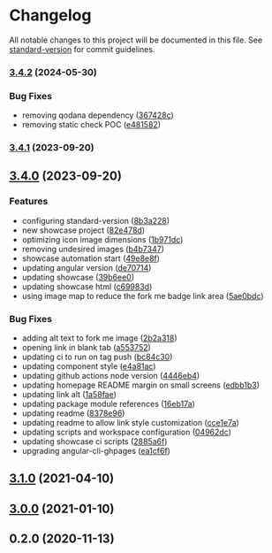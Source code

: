 # Changelog

All notable changes to this project will be documented in this file. See [standard-version](https://github.com/conventional-changelog/standard-version) for commit guidelines.

### [3.4.2](https://github.com/brunoc107/ngx-viacep/compare/v3.4.1...v3.4.2) (2024-05-30)


### Bug Fixes

* removing qodana dependency ([367428c](https://github.com/brunoc107/ngx-viacep/commit/367428c6eb58a66ff05b1e5785c91355839d4dbd))
* removing static check POC ([e481582](https://github.com/brunoc107/ngx-viacep/commit/e481582adc925d394bd944009585f494ceced767))

### [3.4.1](https://github.com/brunoc107/ngx-viacep/compare/v3.4.0...v3.4.1) (2023-09-20)

## [3.4.0](https://github.com/brunoc107/ngx-viacep/compare/v3.1.0...v3.4.0) (2023-09-20)


### Features

* configuring standard-version ([8b3a228](https://github.com/brunoc107/ngx-viacep/commit/8b3a22818c51d77f81002f2bcf940fa8e9a726df))
* new showcase project ([82e478d](https://github.com/brunoc107/ngx-viacep/commit/82e478dd9faa91a1fd6d5aca3f52b21924b85170))
* optimizing icon image dimensions ([1b971dc](https://github.com/brunoc107/ngx-viacep/commit/1b971dc794d79e65896ed5ab6fbfdd5956231217))
* removing undesired images ([b4b7347](https://github.com/brunoc107/ngx-viacep/commit/b4b7347310af074d7108aa58e9b5aacf8769a706))
* showcase automation start ([49e8e8f](https://github.com/brunoc107/ngx-viacep/commit/49e8e8f1128ed11e6055957d25cfea1bb7b19b42))
* updating angular version ([de70714](https://github.com/brunoc107/ngx-viacep/commit/de70714f849b57b6d04d372ab32a125f18aaf53c))
* updating showcase ([39b6ee0](https://github.com/brunoc107/ngx-viacep/commit/39b6ee0cc2e01b3d07c651b68591b0c6669bb0a2))
* updating showcase html ([c69983d](https://github.com/brunoc107/ngx-viacep/commit/c69983dfe3b53870360c2646fb64320353e0cd6a))
* using image map to reduce the fork me badge link area ([5ae0bdc](https://github.com/brunoc107/ngx-viacep/commit/5ae0bdceeb754513be1e891eafe85d0c52891cd2))


### Bug Fixes

* adding alt text to fork me image ([2b2a318](https://github.com/brunoc107/ngx-viacep/commit/2b2a318e5155e3e772aaf2bb79c44aaa21dd1fa9))
* opening link in blank tab ([a553752](https://github.com/brunoc107/ngx-viacep/commit/a55375226227727b70d683e1d53b40bf5644574d))
* updating ci to run on tag push ([bc84c30](https://github.com/brunoc107/ngx-viacep/commit/bc84c306a99eef7e9ecbf428eb1d01f29e230d44))
* updating component style ([e4a81ac](https://github.com/brunoc107/ngx-viacep/commit/e4a81ac69a34df1d93d955915ba2a5c7bd11ed6c))
* updating github actions node version ([4446eb4](https://github.com/brunoc107/ngx-viacep/commit/4446eb4b75b1c83f0d78b96ed25ba8737f725cb1))
* updating homepage README margin on small screens ([edbb1b3](https://github.com/brunoc107/ngx-viacep/commit/edbb1b3af7968a3d1733ebc6ec2019f0a2e24709))
* updating link alt ([1a58fae](https://github.com/brunoc107/ngx-viacep/commit/1a58faec017f8f80e728b61b2db4d23c4ce8f7da))
* updating package module references ([16eb17a](https://github.com/brunoc107/ngx-viacep/commit/16eb17af5653588c45fd2e1c09fee03b001924d8))
* updating readme ([8378e96](https://github.com/brunoc107/ngx-viacep/commit/8378e9672d40f16c90553cbab6f96aec51892a5b))
* updating readme to allow link style customization ([cce1e7a](https://github.com/brunoc107/ngx-viacep/commit/cce1e7a7b1c3fbbb96910b4020de8cd66d694f19))
* updating scripts and workspace configuration ([04962dc](https://github.com/brunoc107/ngx-viacep/commit/04962dc29a6f20b37c9cab04a65a09e4565ff130))
* updating showcase ci scripts ([2885a6f](https://github.com/brunoc107/ngx-viacep/commit/2885a6f71e2bf410cbf2c36f463228436b97b48c))
* upgrading angular-cli-ghpages ([ea1cf6f](https://github.com/brunoc107/ngx-viacep/commit/ea1cf6f1dc93920aab7f075391b6526ab1e0bd19))

## [3.1.0](https://github.com/brunoc107/ngx-viacep/compare/v2.1.6...v3.1.0) (2021-04-10)

## [3.0.0](https://github.com/brunoc107/ngx-viacep/compare/v2.1.6...v3.0.0) (2021-01-10)

## 0.2.0 (2020-11-13)
